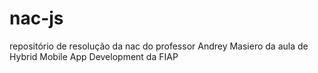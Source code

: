 # nac-js
repositório de resolução da nac do professor Andrey Masiero da aula de Hybrid Mobile App Development da FIAP
